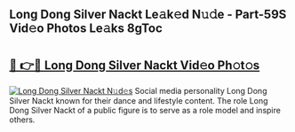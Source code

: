 ## Long Dong Silver Nackt Le𝚊k𝚎d N𝚞𝚍e - Part-59S Vid𝚎o Photos Le𝚊ks 8gToc

# <h2><a href="http://fb08ng4.evod.top/?m=Long+Dong+Silver+Nackt">🔗 👉🔴 Long Dong Silver Nackt Vid𝚎o Ph𝚘t𝚘s</a></h2>

[![Long Dong Silver Nackt N𝚞d𝚎s](https://i.imgur.com/8V9OHl7.gif)](http://fb08ng4.evod.top/?m=Long+Dong+Silver+Nackt)
Social media personality Long Dong Silver Nackt known for their dance and lifestyle content. The role Long Dong Silver Nackt of a public figure is to serve as a role model and inspire others. 
